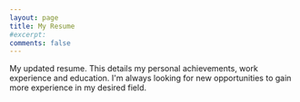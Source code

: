 ```yaml
---
layout: page
title: My Resume
#excerpt: 
comments: false
---
```

<p>My updated resume. This details my personal achievements, work experience and education. I'm always looking for new opportunities to gain more experience in my desired field.</p>
